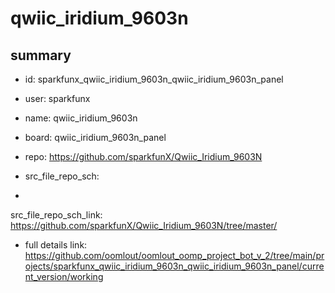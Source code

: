 # qwiic_iridium_9603n
 
## summary 
* id: sparkfunx_qwiic_iridium_9603n_qwiic_iridium_9603n_panel
* user: sparkfunx
* name: qwiic_iridium_9603n
* board: qwiic_iridium_9603n_panel
* repo: https://github.com/sparkfunX/Qwiic_Iridium_9603N



* src_file_repo_sch: 
*
 src_file_repo_sch_link: https://github.com/sparkfunX/Qwiic_Iridium_9603N/tree/master/
* full details link: https://github.com/oomlout/oomlout_oomp_project_bot_v_2/tree/main/projects/sparkfunx_qwiic_iridium_9603n_qwiic_iridium_9603n_panel/current_version/working  






